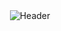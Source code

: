 <center><img title="Header" alt="Header" src="https://git.minetest.land/MineClone2/MineClone2/raw/commit/9b881df465513b2ded5a9e19dbdd5f910ff6c6c2/menu/header.png"></center>

